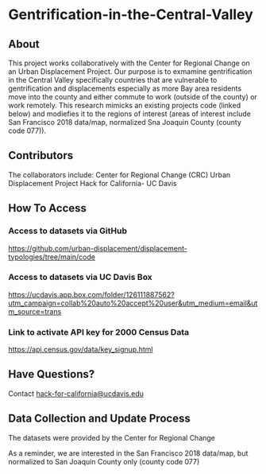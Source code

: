 # Gentrification-in-the-Central-Valley

## About 
This project works collaboratively with the Center for Regional Change on an Urban Displacement Project. Our purpose is to exmamine gentrification in the Central Valley specifically countries that are vulnerable to gentrification and displacements especially as more Bay area residents move into the county and either commute to work (outside of the county) or work remotely. This research mimicks an existing projects code (linked below) and modiefies it to the regions of interest (areas of interest include San Francisco 2018 data/map, normalized Sna Joaquin County (county code 077)). 

## Contributors 
The collaborators include: 
Center for Regional Change (CRC)
Urban Displacement Project 
Hack for California- UC Davis 

## How To Access 

### Access to datasets via GitHub
https://github.com/urban-displacement/displacement-typologies/tree/main/code

### Access to datasets via UC Davis Box
https://ucdavis.app.box.com/folder/126111887562?utm_campaign=collab%20auto%20accept%20user&utm_medium=email&utm_source=trans

### Link to activate API key for 2000 Census Data 
https://api.census.gov/data/key_signup.html

## Have Questions?
Contact hack-for-california@ucdavis.edu

## Data Collection and Update Process

The datasets were provided by the Center for Regional Change 

As a reminder, we are interested in the San Francisco 2018 data/map, but normalized to San Joaquin County only (county code 077)
